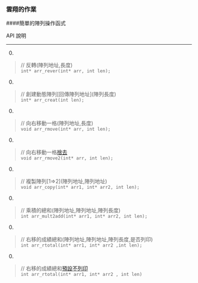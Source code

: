 ### 雲翔的作業

####簡單的陣列操作函式

API 說明

---

0.  
>// 反轉(陣列地址,長度)  
<code>int* arr_rever(int* arr, int len);  </code>

0.  
>// 創建動態陣列\[回傳陣列地址\](陣列長度)  
<code>int* arr_creat(int len);  </code>

0.  
>// 向右移動一格(陣列地址,長度)  
<code>void arr_rmove(int* arr, int len);  </code>

0.  
>// 向右移動一格[捨去](陣列地址,長度)  
<code>void arr_rmove2(int* arr, int len);</code>

0.  
>// 複製陣列\[1=>2\](陣列地址,陣列地址)  
<code>void arr_copy(int* arr1, int* arr2, int len);  </code>

0.  
>// 乘積的總和(陣列地址,陣列地址,陣列長度)  
<code>int arr_mult2add(int* arr1, int* arr2, int len);  </code>

0.  
>// 右移的成績總和(陣列地址,陣列地址,陣列長度,是否列印)  
<code>int arr_rtotal(int* arr1, int* arr2 ,int len);  </code>

0.  
>// 右移的成績總和[預設不列印](陣列地址,陣列地址,陣列長度)  
<code>int arr_rtotal(int* arr1, int* arr2 , int len)  </code>